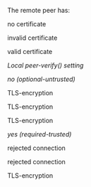 ---
---
<!-- DISCLAIMER: This file is based on the syslog-ng Open Source Edition documentation https://github.com/balabit/syslog-ng-ose-guides/commit/2f4a52ee61d1ea9ad27cb4f3168b95408fddfdf2 and is used under the terms of The syslog-ng Open Source Edition Documentation License. The file has been modified by Axoflow. -->
The remote peer has:

no certificate

invalid certificate

valid certificate

*Local peer-verify() setting*

*no (optional-untrusted)*

TLS-encryption

TLS-encryption

TLS-encryption

*yes (required-trusted)*

rejected connection

rejected connection

TLS-encryption
